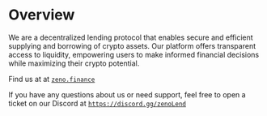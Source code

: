 # Overview

We are a decentralized lending protocol that enables secure and efficient supplying and borrowing of crypto assets. Our platform offers transparent access to liquidity, empowering users to make informed financial decisions while maximizing their crypto potential.&#x20;

Find us at at [`zeno.finance`](https://www.zeno.finance)

If you have any questions about us or need support, feel free to open a ticket on our Discord at [`https://discord.gg/zenoLend`](https://discord.gg/njce4ehga8)
